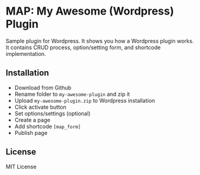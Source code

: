 # MAP: My Awesome (Wordpress) Plugin

Sample plugin for Wordpress. It shows you how a Wordpress plugin works.
It contains CRUD process, option/setting form, and shortcode implementation.

## Installation

* Download from Github
* Rename folder to `my-awesome-plugin` and zip it
* Upload `my-awesome-plugin.zip` to Wordpress installation
* Click activate button
* Set options/settings (optional)
* Create a page
* Add shortcode `[map_form]`
* Publish page

## License

MIT License
